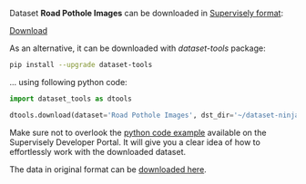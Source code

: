 Dataset **Road Pothole Images** can be downloaded in [Supervisely format](https://developer.supervisely.com/api-references/supervisely-annotation-json-format):

 [Download](https://assets.supervisely.com/supervisely-supervisely-assets-public/teams_storage/e/R/4w/6NMclUTNKnAd7gCRqmlS7l3rrEEkVXcrZ7kIpEnpWksJYuW6NHtTW1BcbjI0QkO4Gwt1Ag8MZkC7fS99xWy8YU2T22lMVmYhV1fNpW8tgELxpEtKikSIx9Tk9wN2.tar)

As an alternative, it can be downloaded with *dataset-tools* package:
``` bash
pip install --upgrade dataset-tools
```

... using following python code:
``` python
import dataset_tools as dtools

dtools.download(dataset='Road Pothole Images', dst_dir='~/dataset-ninja/')
```
Make sure not to overlook the [python code example](https://developer.supervisely.com/getting-started/python-sdk-tutorials/iterate-over-a-local-project) available on the Supervisely Developer Portal. It will give you a clear idea of how to effortlessly work with the downloaded dataset.

The data in original format can be [downloaded here](https://drive.google.com/drive/folders/1vUmCvdW3-2lMrhsMbXdMWeLcEz__Ocuy).
